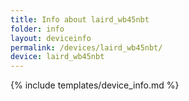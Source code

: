 ```yaml
---
title: Info about laird_wb45nbt
folder: info
layout: deviceinfo
permalink: /devices/laird_wb45nbt/
device: laird_wb45nbt
---
```

{% include templates/device_info.md %}
